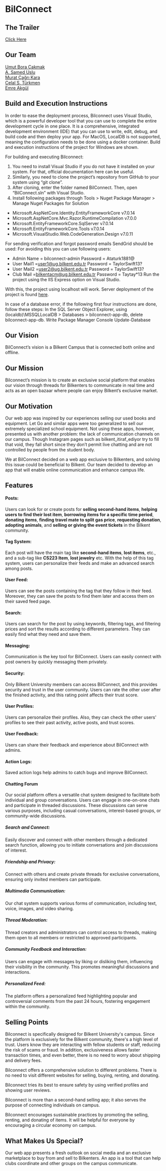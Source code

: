 # BilConnect

## The Trailer
[Click Here](http://www.youtube.com/watch?v=Yt_V-SsEhOg&t=1s "BilConnect Trailer")

## Our Team
[Umut Bora Çakmak](https://github.com/UBoraCakmak)<br>
[A. Samed Uslu](https://github.com/sameduslu)<br>
[Murat Çağrı Kara](https://github.com/Murat-Cagri)<br>
[Celal S. Türkmen](https://github.com/celaltrk)<br>
[Emre Akgül](https://github.com/Emre-Akgul)<br>

## Build and Execution Instructions
In order to ease the deployment process, Bilconnect uses Visual Studio, which is a powerful developer tool that you can use to complete the entire development cycle in one place. It is a comprehensive, integrated development environment (IDE) that you can use to write, edit, debug, and build code and then deploy your app. For MacOS, LocalDB is not supported, meaning the configuration needs to be done using a docker container. Build and execution instructions of the project for Windows are shown.

For building and executing Bilconnect:
1. You need to install Visual Studio if you do not have it installed on your system. For that, official documentation here can be useful.
2. Similarly, you need to clone the project’s repository from GitHub to your system using “git clone”.
3. After cloning, enter the folder named BilConnect. Then, open “BilConnect.sln” with Visual Studio. 
4. Install following packages through Tools > Nuget Package Manager > Manage Nuget Packages for Solution 
* Microsoft.AspNetCore.Identity.EntityFrameworkCore v7.0.14
* Microsoft.AspNetCore.Mvc.Razor.RuntimeCompilation v7.0.0
* Microsoft.EntityFrameworkCore.SqlServer v7.0.14
* Microsoft.EntityFrameworkCore.Tools v7.0.14
* Microsoft.VisualStudio.Web.CodeGeneration.Design v7.0.11

For sending verification and forgot password emails SendGrid should be used:
For avoiding this you can use following users:
* Admin Name = bilconnect-admin     Password = Ataturk1881@
* User Mail1     =user1@ug.bilkent.edu.tr Password = TaylorSwift13?
* User Mail2     =user2@ug.bilkent.edu.tr Password = TaylorSwift13?
* Club Mail       =bilkentacm@ug.bilkent.edu.tr Password = Taytay*13 
Run the project using the IIS Express option on Visual Studio.

With this, the project using localhost will work. Server deployment of the project is found [here](https://webapi20231112110715.azurewebsites.net).

In case of a database error, if the following first four instructions are done, follow these steps:
In the SQL Server Object Explorer, using (localdb)\MSSQLLocalDB > Databases > bilconnect-app-db, delete bilconnect-app-db. 
Write Package Manager Console Update-Database

## Our Vision
BilConnect’s vision is a Bilkent Campus that is connected both online and offline.

## Our Mission
Bilconnect’s mission is to create an exclusive social platform that enables our vision through threads for Bilkenters to communicate in real time and acts as an open bazaar where people can enjoy Bilkent’s exclusive market.

## Our Motivation
Our web app was inspired by our experiences selling our used books and equipment. Let Go and similar apps were too generalized to sell our extremely specialized school equipment. Not using these apps, however, presented us with another problem: the lack of communication channels on our campus. Though Instagram pages such as bilkent_itiraf_ediyor try to fill that void, they fall short since they don’t permit live chatting and are not controlled by people from the student body.

We at BilConnect decided on a web app exclusive to Bilkenters, and solving this issue could be beneficial to Bilkent. Our team decided to develop an app that will enable online communication and enhance campus life.

## Features

#### Posts: 
Users can look for or create posts for **selling second-hand items**, **helping users to find their lost item**, **borrowing items for a specific time period**, **donating items**, **finding travel mate to split gas price**, **requesting donation**, **adopting animals**, and **selling or giving the event tickets** in the Bilkent community.

#### Tag System: 
Each post will have the main tag like **second-hand items**, **lost items**, etc., and a sub-tag like **CS223 Item**, **lost jewelry** etc. With the help of this tag system, users can personalize their feeds and make an advanced search among posts.

#### User Feed: 
Users can see the posts containing the tag that they follow in their feed. Moreover, they can save the posts to find them later and access them on their saved feed page.

#### Search: 
Users can search for the post by using keywords, filtering tags, and filtering prices and sort the results according to different parameters. They can easily find what they need and save them.

#### Messaging: 
Communication is the key tool for BilConnect. Users can easily connect with post owners by quickly messaging them privately.

#### Security: 
Only Bilkent University members can access BilConnect, and this provides security and trust in the user community. Users can rate the other user after the finished activity, and this rating point affects their trust score. 

#### User Profiles: 
Users can personalize their profiles. Also, they can check the other users' profiles to see their past activity, active posts, and trust scores.

#### User Feedback: 
Users can share their feedback and experience about BilConnect with admins.

#### Action Logs: 
Saved action logs help admins to catch bugs and improve BilConnect.

#### Chatting Forum
Our social platform offers a versatile chat system designed to facilitate both individual and group conversations. Users can engage in one-on-one chats and participate in threaded discussions. These discussions can serve various purposes, including casual conversations, interest-based groups, or community-wide discussions.

##### Search and Connect:
Easily discover and connect with other members through a dedicated search function, allowing you to initiate conversations and join discussions of interest.

##### Friendship and Privacy: 
Connect with others and create private threads for exclusive conversations, ensuring only invited members can participate.

##### Multimedia Communication:
Our chat system supports various forms of communication, including text, voice, images, and video sharing.

##### Thread Moderation:
Thread creators and administrators can control access to threads, making them open to all members or restricted to approved participants.

##### Community Feedback and Interaction: 
Users can engage with messages by liking or disliking them, influencing their visibility in the community. This promotes meaningful discussions and interactions.

##### Personalized Feed: 
The platform offers a personalized feed highlighting popular and controversial comments from the past 24 hours, fostering engagement within the community.


## Selling Points
Bilconnect is specifically designed for Bilkent University's campus. Since the platform is exclusively for the Bilkent community, there's a high level of trust. Users know they are interacting with fellow students or staff, reducing the risk of scams or fraud. In addition, exclusiveness allows faster transaction times, and even better, there is no need to worry about shipping and delivery fees. 

Bilconnect offers a comprehensive solution to different problems. There is no need to visit different websites for selling, buying, renting, and donating.

Bilconnect tries its best to ensure safety by using verified profiles and showing user reviews.

Bilconnect is more than a second-hand selling app; it also serves the purpose of connecting individuals on campus.

Bilconnect encourages sustainable practices by promoting the selling, renting, and donating of items. It will be helpful for everyone by encouraging a circular economy on campus.

## What Makes Us Special?
Our web app presents a fresh outlook on social media and an exclusive marketplace to buy from and sell to Bilkenters. An app is a tool that can help clubs coordinate and other groups on the campus communicate.
